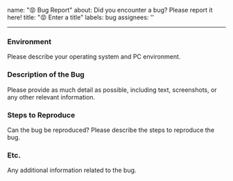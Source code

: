 name: "😡 Bug Report"
about: Did you encounter a bug? Please report it here!
title: "😡 Enter a title"
labels: bug
assignees: ''

---

### Environment

Please describe your operating system and PC environment.

### Description of the Bug

Please provide as much detail as possible, including text, screenshots, or any other relevant information.

### Steps to Reproduce

Can the bug be reproduced? Please describe the steps to reproduce the bug.

### Etc.

Any additional information related to the bug.